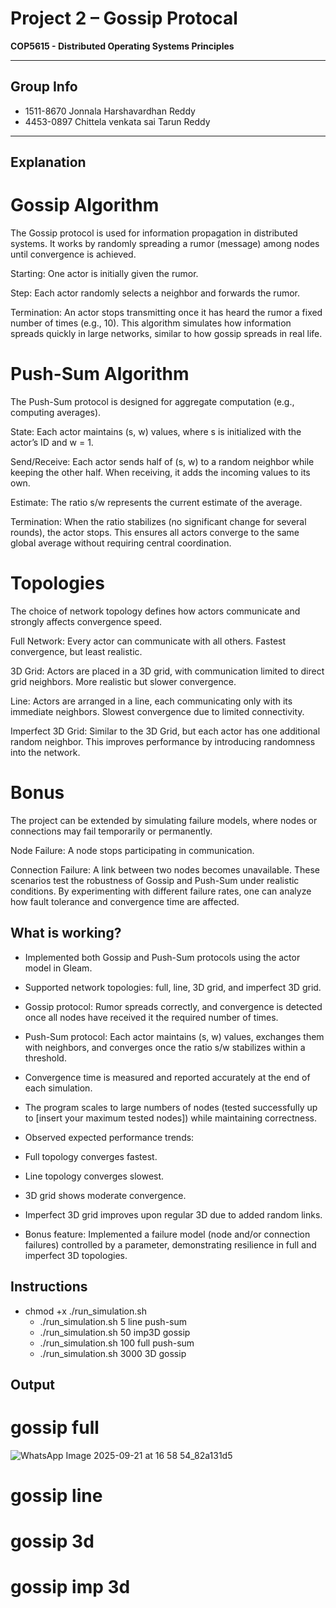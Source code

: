 # Project 2 – Gossip Protocal
**COP5615 - Distributed Operating Systems Principles**

---
## Group Info
* 1511-8670 Jonnala Harshavardhan Reddy
* 4453-0897 Chittela venkata sai Tarun Reddy

---
## Explanation

# Gossip Algorithm

The Gossip protocol is used for information propagation in distributed systems. It works by randomly spreading a rumor (message) among nodes until convergence is achieved.

Starting: One actor is initially given the rumor.

Step: Each actor randomly selects a neighbor and forwards the rumor.

Termination: An actor stops transmitting once it has heard the rumor a fixed number of times (e.g., 10).
This algorithm simulates how information spreads quickly in large networks, similar to how gossip spreads in real life.

# Push-Sum Algorithm

The Push-Sum protocol is designed for aggregate computation (e.g., computing averages).

State: Each actor maintains (s, w) values, where s is initialized with the actor’s ID and w = 1.

Send/Receive: Each actor sends half of (s, w) to a random neighbor while keeping the other half. When receiving, it adds the incoming values to its own.

Estimate: The ratio s/w represents the current estimate of the average.

Termination: When the ratio stabilizes (no significant change for several rounds), the actor stops.
This ensures all actors converge to the same global average without requiring central coordination.

# Topologies

The choice of network topology defines how actors communicate and strongly affects convergence speed.

Full Network: Every actor can communicate with all others. Fastest convergence, but least realistic.

3D Grid: Actors are placed in a 3D grid, with communication limited to direct grid neighbors. More realistic but slower convergence.

Line: Actors are arranged in a line, each communicating only with its immediate neighbors. Slowest convergence due to limited connectivity.

Imperfect 3D Grid: Similar to the 3D Grid, but each actor has one additional random neighbor. This improves performance by introducing randomness into the network.

# Bonus 

The project can be extended by simulating failure models, where nodes or connections may fail temporarily or permanently.

Node Failure: A node stops participating in communication.

Connection Failure: A link between two nodes becomes unavailable.
These scenarios test the robustness of Gossip and Push-Sum under realistic conditions. By experimenting with different failure rates, one can analyze how fault tolerance and convergence time are affected.
## What is working?  

* Implemented both Gossip and Push-Sum protocols using the actor model in Gleam.

* Supported network topologies: full, line, 3D grid, and imperfect 3D grid.

* Gossip protocol: Rumor spreads correctly, and convergence is detected once all nodes have received it the required number of times.

* Push-Sum protocol: Each actor maintains (s, w) values, exchanges them with neighbors, and converges once the ratio s/w stabilizes within a threshold.

* Convergence time is measured and reported accurately at the end of each simulation.

* The program scales to large numbers of nodes (tested successfully up to [insert your maximum tested nodes]) while maintaining correctness.

* Observed expected performance trends:

* Full topology converges fastest.

* Line topology converges slowest.

* 3D grid shows moderate convergence.

* Imperfect 3D grid improves upon regular 3D due to added random links.

* Bonus feature: Implemented a failure model (node and/or connection failures) controlled by a parameter, demonstrating resilience in full and imperfect 3D topologies.

## Instructions

* chmod +x ./run_simulation.sh
  * ./run_simulation.sh 5 line push-sum
  * ./run_simulation.sh 50 imp3D gossip
  * ./run_simulation.sh 100 full push-sum
  * ./run_simulation.sh 3000 3D gossip
    
## Output
# gossip full
![WhatsApp Image 2025-09-21 at 16 58 54_82a131d5](https://github.com/user-attachments/assets/8551ec69-982b-4023-bbc3-2c72cf897d10)

# gossip line

# gossip 3d
# gossip imp 3d

